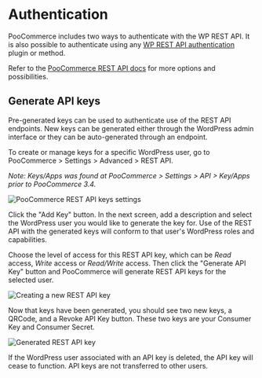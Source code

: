 # Authentication

PooCommerce includes two ways to authenticate with the WP REST API. It is also possible to authenticate using any [WP REST API authentication](http://v3.wp-api.org/guide/authentication/) plugin or method.

Refer to the [PooCommerce REST API docs](http://poocommerce.github.io/poocommerce-rest-api-docs/#authentication) for more options and possibilities.

## Generate API keys

Pre-generated keys can be used to authenticate use of the REST API endpoints. New keys can be generated either through the WordPress admin interface or they can be auto-generated through an endpoint.

To create or manage keys for a specific WordPress user, go to PooCommerce > Settings > Advanced > REST API.

_Note: Keys/Apps was found at PooCommerce > Settings > API > Key/Apps prior to PooCommerce 3.4._

![PooCommerce REST API keys settings](../../images/poocommerce-api-keys-settings.png)

Click the "Add Key" button. In the next screen, add a description and select the WordPress user you would like to generate the key for. Use of the REST API with the generated keys will conform to that user's WordPress roles and capabilities.

Choose the level of access for this REST API key, which can be _Read_ access, _Write_ access or _Read/Write_ access. Then click the "Generate API Key" button and PooCommerce will generate REST API keys for the selected user.

![Creating a new REST API key](../../images/poocommerce-creating-api-keys.png)

Now that keys have been generated, you should see two new keys, a QRCode, and a Revoke API Key button. These two keys are your Consumer Key and Consumer Secret.

![Generated REST API key](../../images/poocommerce-api-key-generated.png)

If the WordPress user associated with an API key is deleted, the API key will cease to function. API keys are not transferred to other users.
